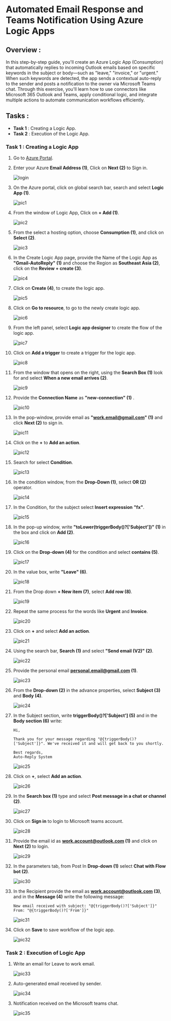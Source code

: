 # Automated Email Response and Teams Notification Using Azure Logic Apps
## Overview :

In this step-by-step guide, you'll create an Azure Logic App (Consumption) that automatically replies to incoming Outlook emails based on specific keywords in the subject or body—such as "leave," "invoice," or "urgent." When such keywords are detected, the app sends a contextual auto-reply to the sender and posts a notification to the owner via Microsoft Teams chat. Through this exercise, you'll learn how to use connectors like Microsoft 365 Outlook and Teams, apply conditional logic, and integrate multiple actions to automate communication workflows efficiently.

## Tasks :

- **Task 1** : Creating a Logic App.
- **Task 2** : Execution of the Logic App.  

### Task 1 : Creating a Logic App

1. Go to [Azure Portal](https://login.microsoftonline.com/organizations/oauth2/v2.0/authorize?redirect_uri=https%3A%2F%2Fportal.azure.com%2Fsignin%2Findex%2F&response_type=code%20id_token&scope=https%3A%2F%2Fmanagement.core.windows.net%2F%2Fuser_impersonation%20openid%20email%20profile&state=OpenIdConnect.AuthenticationProperties%3DqsxJ_h_KR0vAGL38j_E6NEOfPT89BBzyfiaJd0o_aZu89ZU2BfV4d-NjF3ckuwbcbNd9ZSmbNrLyTPsB0rWUflEMhXiSYwxIx3zGyeejW01DZjYmyLhfxqeDyW8DpNNkB0jaNXoEnvqCG4atochKbS-G-SCu7pXezUSIJyPQfYzAj3el_P5qyHPEM5WTTmnA&response_mode=form_post&nonce=638816784146084860.NGNhODI3MmUtOTc2ZS00NTA5LTkwM2YtMGVjZjg2ZmMxMDYwMjc0YmJmNTktMWJmZS00NzczLWE5MjItNTM3OTNkZTBmNmI0&client_id=c44b4083-3bb0-49c1-b47d-974e53cbdf3c&site_id=501430&prompt=select_account&client-request-id=90700cc0-64fe-4d3d-8694-5c55fe4ca558&x-client-SKU=ID_NET472&x-client-ver=8.3.0.0).

2. Enter your Azure **Email Address (1)**, Click on **Next (2)** to Sign in.

    ![login](task1-1.png)

3. On the Azure portal, click on global search bar, search and select **Logic App (1)**.  

    ![pic1](pic1.png)  

4. From the window of Logic App, Click on **+ Add (1)**.

    ![pic2](pic2.png)

5. From the select a hosting option, choose **Consumption (1)**, and click on **Select (2)**.

    ![pic3](pic3(1).png)

6. In the Create Logic App page, provide the Name of the Logic App as **"Gmail-AutoReply" (1)** and choose the Region as **Southeast Asia (2)**, click on the **Review + create (3)**.   

    ![pic4](pic4(1).png)

7. Click on **Create (4)**, to create the logic app.  

    ![pic5](pic5(1).png)

8. Click on **Go to resource**, to go to the newly create logic app.  

    ![pic6](pic6(1).png)

9. From the left panel, select **Logic app designer** to create the flow of the logic app.  

    ![pic7](pic7(1).png)

10. Click on **Add a trigger** to create a trigger for the logic app.  

    ![pic8](pic8(1).png)

11. From the window that opens on the right, using the **Search Box (1)** look for and select **When a new email arrives (2)**.  

    ![pic9](pic9(1).png)

12. Provide the **Connection Name** as **"new-connection" (1)** .  

    ![pic10](pic10(1).png)

13. In the pop-window, provide email as **"work.email@gmail.com" (1)** and click **Next (2)** to sign in.  

    ![pic11](pic11(1).png)

14. Click on the **+** to **Add an action**.  

    ![pic12](pic12(1).png)

15. Search for select **Condition**.    

    ![pic13](pic13(1).png)

16. In the condition window, from the **Drop-Down (1)**, select **OR (2)** operator.   

    ![pic14](pic14(1).png)

17. In the Condition, for the subject select **Insert expression** **"fx"**.  

    ![pic15](pic15(1).png)

18. In the pop-up window, write **"toLower(triggerBody()?['Subject'])" (1)** in the box and click on **Add (2)**.  

    ![pic16](pic16(1).png)

19. Click on the **Drop-down (4)** for the condition and select **contains (5)**.  

    ![pic17](pic17(1).png)

20. In the value box, write **"Leave" (6)**.  

    ![pic18](pic18(1).png)

21. From the Drop down **+ New item (7)**, select **Add row (8)**.  

    ![pic19](pic19(1).png)

22. Repeat the same process for the words like **Urgent** and **Invoice**.  

    ![pic20](pic20(1).png)

23. Click on **+** and select **Add an action**.  

    ![pic21](pic21(1).png)

24. Using the search bar, **Search (1)** and select **"Send email (V2)" (2)**.  

    ![pic22](pic22(1).png)

25. Provide the personal email **personal.email@gmail.com (1)**.   

    ![pic23](pic23(1).png)

26. From the **Drop-down (2)** in the advance properties, select **Subject (3)** and **Body (4)**.  


    ![pic24](pic24(1).png)

27. In the Subject section, write **triggerBody()?['Subject'] (5)** and in the **Body section (6)** write: 
    ```
    Hi,

    Thank you for your message regarding "@{triggerBody()?['Subject']}". We've received it and will get back to you shortly.

    Best regards,
    Auto-Reply System
    ```

    ![pic25](pic25(1).png)

28. Click on **+**, select **Add an action**.  

    ![pic26](pic26(1).png)

29. In the **Search box (1)** type and select **Post message in a chat or channel (2)**.  

    ![pic27](pic27(1).png)

30. Click on **Sign in** to login to Microsoft teams account.  

    ![pic28](pic28(1).png)

31. Provide the email id as **work.account@outlook.com (1)** and click on **Next (2)** to login.  

    ![pic29](pic29(1).png)

32. In the parameters tab, from Post In **Drop-down (1)** select **Chat with Flow bot (2)**.  

    ![pic30](pic30(1).png)

33. In the Recipient provide the email as **work.account@outlook.com (3)**, and in the **Message (4)** write the following message:
    ```
    New email received with subject: "@{triggerBody()?['Subject']}"
    From: "@{triggerBody()?['From']}"

    ```

    ![pic31](pic31(1).png)

34. Click on **Save** to save workflow of the logic app.  

    ![pic32](pic32(1).png)


### Task 2 : Execution of Logic App  

1. Write an email for Leave to work email.    

    ![pic33](pic33(1).png)

2. Auto-generated email received by sender.  

    ![pic34](pic34(1).png)

3. Notification received on the Microsoft teams chat.  

    ![pic35](pic35(1).jpg)

